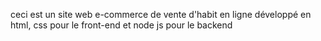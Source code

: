 ceci est un site web e-commerce de vente d'habit en ligne développé en html, css pour le front-end et node js pour le backend